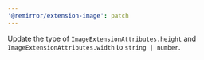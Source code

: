 ```yaml
---
'@remirror/extension-image': patch
---
```


Update the type of `ImageExtensionAttributes.height` and `ImageExtensionAttributes.width` to `string | number`.
